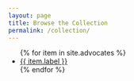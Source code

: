 ```yaml
---
layout: page
title: Browse the Collection
permalink: /collection/
---
```


<ul>
    {% for item in site.advocates %}
        <li><a href="{{ site.baseurl }}/advocates/{{ item.pid }}/">{{ item.label }}</a></li>
    {% endfor %}
</ul>
